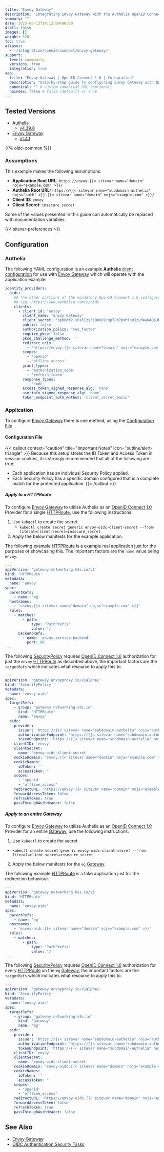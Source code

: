 ```yaml
---
title: "Envoy Gateway"
description: "Integrating Envoy Gateway with the Authelia OpenID Connect 1.0 Provider."
summary: ""
date: 2025-06-13T14:12:09+00:00
draft: false
images: []
weight: 620
toc: true
aliases:
  - '/integration/openid-connect/envoy-gateway/'
support:
  level: community
  versions: true
  integration: true
seo:
  title: "Envoy Gateway | OpenID Connect 1.0 | Integration"
  description: "Step-by-step guide to configuring Envoy Gateway with OpenID Connect 1.0 for secure SSO. Enhance your login flow using Authelia’s modern identity management."
  canonical: "" # custom canonical URL (optional)
  noindex: false # false (default) or true
---
```


## Tested Versions

- [Authelia]
  - [v4.39.8](https://github.com/authelia/authelia/releases/tag/v4.39.8)
- [Envoy Gateway]
  - [v1.4.1](https://github.com/envoyproxy/gateway/releases/tag/v1.4.1)

{{% oidc-common %}}

### Assumptions

This example makes the following assumptions:

- __Application Root URL:__ `https://envoy.{{< sitevar name="domain" nojs="example.com" >}}/`
- __Authelia Root URL:__ `https://{{< sitevar name="subdomain-authelia" nojs="auth" >}}.{{< sitevar name="domain" nojs="example.com" >}}/`
- __Client ID:__ `envoy`
- __Client Secret:__ `insecure_secret`

Some of the values presented in this guide can automatically be replaced with documentation variables.

{{< sitevar-preferences >}}

## Configuration

### Authelia

The following YAML configuration is an example __Authelia__ [client configuration] for use with [Envoy Gateway] which will operate with the application example:

```yaml {title="configuration.yml"}
identity_providers:
  oidc:
    ## The other portions of the mandatory OpenID Connect 1.0 configuration go here.
    ## See: https://www.authelia.com/c/oidc
    clients:
      - client_id: 'envoy'
        client_name: 'Envoy Gateway'
        client_secret: '$pbkdf2-sha512$310000$c8p78n7pUMln0jzvd4aK4Q$JNRBzwAo0ek5qKn50cFzzvE9RXV88h1wJn5KGiHrD0YKtZaR/nCb2CJPOsKaPK0hjf.9yHxzQGZziziccp6Yng'  # The digest of 'insecure_secret'.
        public: false
        authorization_policy: 'two_factor'
        require_pkce: false
        pkce_challenge_method: ''
        redirect_uris:
          - 'https://envoy.{{< sitevar name="domain" nojs="example.com" >}}/authelia/openid_connect/callback'
        scopes:
          - 'openid'
          - 'offline_access'
        grant_types:
          - 'authorization_code'
          - 'refresh_token'
        response_types:
          - 'code'
        access_token_signed_response_alg: 'none'
        userinfo_signed_response_alg: 'none'
        token_endpoint_auth_method: 'client_secret_basic'
```

### Application

To configure [Envoy Gateway] there is one method, using the [Configuration File](#configuration-file).

#### Configuration File

{{< callout context="caution" title="Important Notes" icon="outline/alert-triangle" >}}
Because this setup stores the ID Token and Access Token in session cookies, it is strongly recommended that all of the
following are true:
  - Each application has an individual Security Policy applied.
  - Each Security Policy has a specific domain configured that is a complete match for the protected application.
{{< /callout >}}

##### Apply to a HTTPRoute

To configure [Envoy Gateway] to utilize Authelia as an [OpenID Connect 1.0] Provider for a single [HTTPRoute], use the
following instructions:

1. Use `kubectl` to create the secret:
   - `kubectl create secret generic envoy-oidc-client-secret --from-literal=client-secret=insecure_secret`
2. Apply the below manifests for the example application.

The following example [HTTPRoute] is a example real application just for the purposes of showcasing this. The important
factors are the `name` value being `envoy`.

```yaml {title="httproute.yaml
---
apiVersion: 'gateway.networking.k8s.io/v1'
kind: 'HTTPRoute'
metadata:
  name: 'envoy'
spec:
  parentRefs:
    - name: 'eg'
  hostnames:
    - 'envoy.{{< sitevar name="domain" nojs="example.com" >}}'
  rules:
    - matches:
        - path:
            type: 'PathPrefix'
            value: '/'
      backendRefs:
        - name: 'envoy-service-backend'
          port: 80
...
```

The following [SecurityPolicy] requires [OpenID Connect 1.0] authorization for just the `envoy` [HTTPRoute] as
described above, the important factors are the `targetRefs` which indicates what resource to apply this to.

```yaml
---
apiVersion: 'gateway.envoyproxy.io/v1alpha1'
kind: 'SecurityPolicy'
metadata:
  name: 'envoy-oidc'
spec:
  targetRefs:
    - group: 'gateway.networking.k8s.io'
      kind: 'HTTPRoute'
      name: 'envoy'
  oidc:
    provider:
      issuer: 'https://{{< sitevar name="subdomain-authelia" nojs="auth" >}}.{{< sitevar name="domain" nojs="example.com" >}}'
      authorizationEndpoint: 'https://{{< sitevar name="subdomain-authelia" nojs="auth" >}}.{{< sitevar name="domain" nojs="example.com" >}}/api/oidc/authorization'
      tokenEndpoint: 'https://{{< sitevar name="subdomain-authelia" nojs="auth" >}}.{{< sitevar name="domain" nojs="example.com" >}}/api/oidc/token'
    clientID: 'envoy'
    clientSecret:
      name: 'envoy-oidc-client-secret'
    cookieDomain: 'envoy.{{< sitevar name="domain" nojs="example.com" >}}'
    cookieNames:
      idToken: ''
      accessToken: ''
    scopes:
      - 'openid'
      - 'offline_access'
    redirectURL: 'https://envoy.{{< sitevar name="domain" nojs="example.com" >}}/authelia/openid_connect/callback'
    forwardAccessToken: false
    refreshToken: true
    passThroughAuthHeader: false
```

##### Apply to an entire Gateway

To configure [Envoy Gateway] to utilize Authelia as an [OpenID Connect 1.0] Provider for an entire [Gateway], use the
following instructions:

1. Use `kubectl` to create the secret:
  - `kubectl create secret generic envoy-oidc-client-secret --from-literal=client-secret=insecure_secret`
2. Apply the below manifests for the `eg` [Gateway].

The following example [HTTPRoute] is a fake application just for the redirection behaviour.

```yaml {title="httproute.yaml
---
apiVersion: 'gateway.networking.k8s.io/v1'
kind: 'HTTPRoute'
metadata:
  name: 'envoy-oidc'
spec:
  parentRefs:
    - name: 'eg'
  hostnames:
    - 'envoy-oidc.{{< sitevar name="domain" nojs="example.com" >}}'
  rules:
    - matches:
        - path:
            type: 'PathPrefix'
            value: '/'
...
```

The following [SecurityPolicy] requires [OpenID Connect 1.0] authorization for every [HTTPRoute] on the `eg` [Gateway],
the important factors are the `targetRefs` which indicates what resource to apply this to.

```yaml
---
apiVersion: 'gateway.envoyproxy.io/v1alpha1'
kind: 'SecurityPolicy'
metadata:
  name: 'envoy-oidc'
spec:
  targetRefs:
    - group: 'gateway.networking.k8s.io'
      kind: 'Gateway'
      name: 'eg'
  oidc:
    provider:
      issuer: 'https://{{< sitevar name="subdomain-authelia" nojs="auth" >}}.{{< sitevar name="domain" nojs="example.com" >}}'
      authorizationEndpoint: 'https://{{< sitevar name="subdomain-authelia" nojs="auth" >}}.{{< sitevar name="domain" nojs="example.com" >}}/api/oidc/authorization'
      tokenEndpoint: 'https://{{< sitevar name="subdomain-authelia" nojs="auth" >}}.{{< sitevar name="domain" nojs="example.com" >}}/api/oidc/token'
    clientID: 'envoy'
    clientSecret:
      name: 'envoy-oidc-client-secret'
    cookieDomain: 'envoy-oidc.{{< sitevar name="domain" nojs="example.com" >}}'
    cookieNames:
      idToken: ''
      accessToken: ''
    scopes:
      - 'openid'
      - 'offline_access'
    redirectURL: 'https://envoy-oidc.{{< sitevar name="domain" nojs="example.com" >}}/authelia/openid_connect/callback'
    forwardAccessToken: false
    refreshToken: true
    passThroughAuthHeader: false
```

## See Also

- [Envoy Gateway]
- [OIDC Authentication Security Tasks](https://gateway.envoyproxy.io/latest/tasks/security/oidc/)

[Authelia]: https://www.authelia.com
[Envoy Gateway]: https://gateway.envoyproxy.io/
[Gateway API]: https://gateway-api.sigs.k8s.io/
[SecurityPolicy]: https://gateway.envoyproxy.io/contributions/design/security-policy/
[HTTPRoute]: https://gateway-api.sigs.k8s.io/api-types/httproute/
[Gateway]: https://gateway-api.sigs.k8s.io/api-types/gateway/
[OpenID Connect 1.0]: ../../introduction.md
[client configuration]: ../../../../configuration/identity-providers/openid-connect/clients.md
